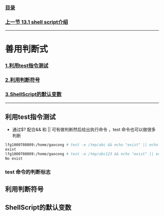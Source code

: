 ### [目录](https://github.com/Letitmiss/Linux-learning/blob/master/README.md)
### [上一节 13.1 shell script介绍 ](https://github.com/Letitmiss/Linux-learning/blob/master/blog/13.1shellscript.md)
----
# 善用判断式
### [1.利用test指令测试](#利用test指令测试)
### [2.利用判断符号](#利用判断符号)
### [3.ShellScript的默认变数](#ShellScript的默认变数)
----

## 利用test指令测试

* 通过$? 配合&& 和 || 可有做判断然后给出执行命令 ，test 命令也可以做很多判断 
```bash
lfg1000708009:/home/gaocong # test -e /tmp/abc && echo "exist" || echo "No exist"
exist
lfg1000708009:/home/gaocong # test -e /tmp/abc123 && echo "exist" || echo "No exist"
No exist
```
### test 命令的判断标志









## 利用判断符号




## ShellScript的默认变数




